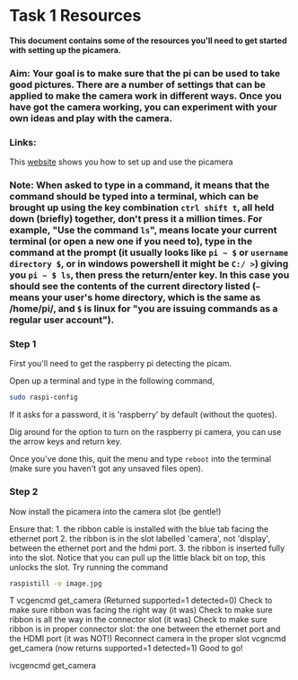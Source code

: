 # Task 1 Resources
**This document contains some of the resources you'll need to get started with
setting up the picamera.**

### Aim: Your goal is to make sure that the pi can be used to take good pictures. There are a number of settings that can be applied to make the camera work in different ways. Once you have got the camera working, you can experiment with your own ideas and play with the camera.

### Links:
This [website](https://www.raspberrypi.org/documentation/usage/camera/python/README.md) shows you how to set up and use the picamera

### Note: When asked to type in a command, it means that the command should be typed into a terminal, which can be brought up using the key combination `ctrl shift t`, all held down (briefly) together, don't press it a million times. For example, "Use the command `ls`", means locate your current terminal (or open a new one if you need to), type in the command at the prompt (it usually looks like `pi ~ $` or `username directory $`, or in windows powershell it might be `C:/ >`) giving you `pi ~ $ ls`, then press the return/enter key. In this case you should see the contents of the current directory listed (`~` means your user's home directory, which is the same as /home/pi/, and `$` is linux for "you are issuing commands as a regular user account").

### Step 1
First you'll need to get the raspberry pi detecting the picam.

Open up a terminal and type in the following command,

```bash
sudo raspi-config
```

If it asks for a password, it is 'raspberry' by default (without the quotes).

Dig around for the option to turn on the raspberry pi camera, you can use the arrow keys and return key.

Once you've done this, quit the menu and type `reboot` into the terminal (make sure you haven't got any unsaved files open).


### Step 2
Now install the picamera into the camera slot (be gentle!)

Ensure that:
    1. the ribbon cable is installed with the blue tab facing the ethernet port
    2. the ribbon is in the slot labelled 'camera', not 'display', between the ethernet port and the hdmi port.
    3. the ribbon is inserted fully into the slot. Notice that you can pull up the little black bit on top, this unlocks the slot. 
Try running the command 

```bash
raspistill -o image.jpg
```

T
    vcgencmd get_camera (Returned supported=1 detected=0)
    Check to make sure ribbon was facing the right way (it was)
    Check to make sure ribbon is all the way in the connector slot (it was)
    Check to make sure ribbon is in proper connector slot: the one between the ethernet port and the HDMI port (it was NOT!)
    Reconnect camera in the proper slot
    vcgncmd get_camera (now returns supported=1 detected=1)
    Good to go!


ivcgencmd get_camera
